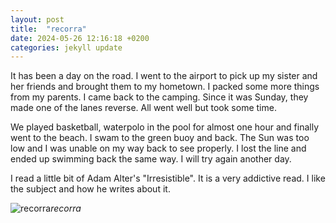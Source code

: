 ```yaml
---
layout: post
title:  "recorra"
date: 2024-05-26 12:16:18 +0200
categories: jekyll update
---
```


It has been a day on the road. I went to the airport to pick up my sister and her friends and brought them to my hometown. I packed some more things from my parents. I came back to the camping. Since it was Sunday, they made one of the lanes reverse. All went well but took some time.   

We played basketball, waterpolo in the pool for almost one hour and finally went to the beach. I swam to the green buoy and back. The Sun was too low and I was unable on my way back to see properly. I lost the line and ended up swimming back the same way. I will try again another day.   

I read a little bit of Adam Alter's "Irresistible". It is a very addictive read. I like the subject and how he writes about it.   

 


![recorra](https://lh3.googleusercontent.com/pw/AP1GczMzR_jxH_GWrBWm5tW6VHKMpe2q97BHF0yPvkn4LV3e0OUMc3pjE_1wNiNl-Z0THLy-buU9MBtgsaH-oMACKZpLbhNbRBX97l6AedIsck4LPBhyYMg=w0)*recorra*&nbsp;



[jekyll-docs]: https://jekyllrb.com/docs/home
[jekyll-gh]:   https://github.com/jekyll/jekyll
[jekyll-talk]: https://talk.jekyllrb.com/

